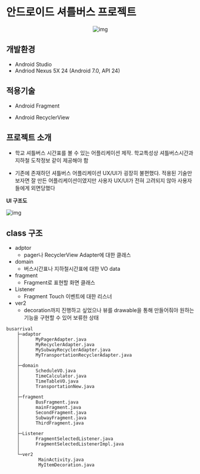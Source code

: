 # 안드로이드 셔틀버스 프로젝트


<div align=center>
  
![img](https://user-images.githubusercontent.com/40749537/138593884-342646ea-cdc2-454b-a411-5f6b6ddfbe60.gif)
</div>



## **개발환경**

- Android Studio
- Andriod Nexus 5X 24 (Android 7.0, API 24)



## **적용기술**

- Android Fragment

- Android RecyclerView



## **프로젝트 소개**

- 학교 셔틀버스 시간표를 볼 수 있는 어플리케이션 제작. 학교특성상 셔틀버스시간과 지하철 도착정보 같이 제공해야 함

- 기존에 존재하던 셔틀버스 어플리케이션 UX/UI가 굉장히 불편했다. 적용된 기술만 보자면 잘 만든 어플리케이션이였지만 사용자 UX/UI가 전혀 고려되지 않아 사용자들에게 외면당했다



**UI 구조도**

![img](https://user-images.githubusercontent.com/40749537/178414965-69cdd00a-0fe8-467c-a9e9-262cea154a02.png)



## **class 구조**

- adptor
  - pager나 RecyclerView Adapter에 대한 클래스 
- domain
  - 버스시간표나 지하철시간표에 대한 VO data 
- fragment
  - Fragment로 표현할 화면 클래스
- Listener
  - Fragment Touch 이벤트에 대한 리스너
- ver2
  - decoration까지 진행하고 싶었으나 뷰를 drawable을 통해 만들어줘야 원하는 기능을 구현할 수 있어 보류한 상태

```
busarrival
    ├─adaptor
    │      MyPagerAdapter.java
    │      MyRecyclerAdapter.java
    │      MySubwayRecyclerAdapter.java
    │      MyTransportationRecyclerAdapter.java
    │
    ├─domain
    │      ScheduleVO.java
    │      TimeCalculator.java
    │      TimeTableVO.java
    │      TransportationNew.java
    │
    ├─fragment
    │      BusFragment.java
    │      mainFragment.java
    │      SecondFragment.java
    │      SubwayFragment.java
    │      ThirdFragment.java
    │
    ├─Listener
    │      FragmentSelectedListener.java
    │      FragmentSelectedListenerImpl.java
    │
    └─ver2
            MainActivity.java
            MyItemDecoration.java
```

